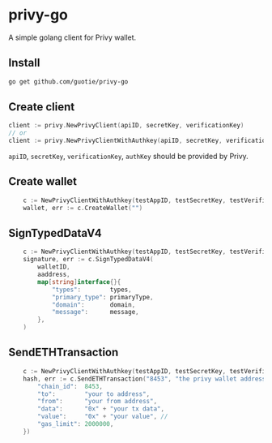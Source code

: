 # privy-go

A simple golang client for Privy wallet.

## Install
```bash
go get github.com/guotie/privy-go
```

## Create client

```go  
client := privy.NewPrivyClient(apiID, secretKey, verificationKey)
// or 
client := privy.NewPrivyClientWithAuthkey(apiID, secretKey, verificationKey, authKey)
```

`apiID`, `secretKey`, `verificationKey`, `authKey` should be provided by Privy.

## Create wallet
```go
	c := NewPrivyClientWithAuthkey(testAppID, testSecretKey, testVerificationKey, testAuthKey)
    wallet, err := c.CreateWallet("")
```

## SignTypedDataV4
```go 
	c := NewPrivyClientWithAuthkey(testAppID, testSecretKey, testVerificationKey, testAuthKey)
	signature, err := c.SignTypedDataV4(
		walletID,
		aaddress,
		map[string]interface{}{
			"types":        types,
			"primary_type": primaryType,
			"domain":       domain,
			"message":      message,
		},
	)
```

## SendETHTransaction

```go
	c := NewPrivyClientWithAuthkey(testAppID, testSecretKey, testVerificationKey, testAuthKey)
	hash, err := c.SendETHTransaction("8453", "the privy wallet address", map[string]any{
		"chain_id":  8453,
		"to":        "your to address",
		"from":      "your from address",
		"data":      "0x" + "your tx data",
		"value":     "0x" + "your value", //
		"gas_limit": 2000000,
	})
```

